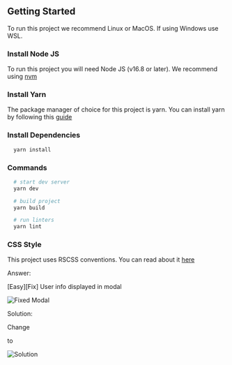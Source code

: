 ## Getting Started

To run this project we recommend Linux or MacOS. If using Windows use WSL.

### Install Node JS

To run this project you will need Node JS (v16.8 or later). We recommend using [nvm](https://github.com/nvm-sh/nvm)

### Install Yarn

The package manager of choice for this project is yarn. You can install yarn by following this [guide](https://yarnpkg.com/getting-started/install)

### Install Dependencies

```bash
  yarn install
```

### Commands

```bash
  # start dev server
  yarn dev

  # build project
  yarn build

  # run linters
  yarn lint
```

### CSS Style

This project uses RSCSS conventions. You can read about it [here](https://ricostacruz.com/rscss/)



Answer:

[Easy][Fix] User info displayed in modal

![Fixed Modal](https://github.com/roblestyle/frontend_test/blob/fix/modal-info-display-solution/Screenshot%202024-04-12%20221531.png)

Solution:

Change  <div className="fields"> to  <div className="field">

![Solution](https://github.com/roblestyle/frontend_test/blob/fix/modal-info-display-solution/Screenshot%202024-04-12%20221550.png)